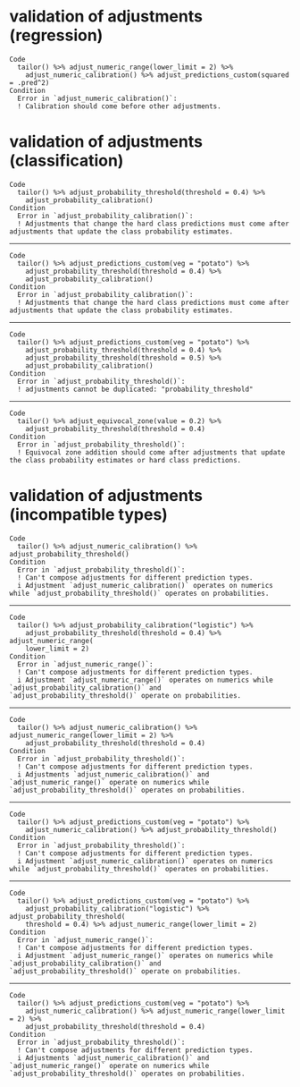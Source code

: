 # validation of adjustments (regression)

    Code
      tailor() %>% adjust_numeric_range(lower_limit = 2) %>%
        adjust_numeric_calibration() %>% adjust_predictions_custom(squared = .pred^2)
    Condition
      Error in `adjust_numeric_calibration()`:
      ! Calibration should come before other adjustments.

# validation of adjustments (classification)

    Code
      tailor() %>% adjust_probability_threshold(threshold = 0.4) %>%
        adjust_probability_calibration()
    Condition
      Error in `adjust_probability_calibration()`:
      ! Adjustments that change the hard class predictions must come after adjustments that update the class probability estimates.

---

    Code
      tailor() %>% adjust_predictions_custom(veg = "potato") %>%
        adjust_probability_threshold(threshold = 0.4) %>%
        adjust_probability_calibration()
    Condition
      Error in `adjust_probability_calibration()`:
      ! Adjustments that change the hard class predictions must come after adjustments that update the class probability estimates.

---

    Code
      tailor() %>% adjust_predictions_custom(veg = "potato") %>%
        adjust_probability_threshold(threshold = 0.4) %>%
        adjust_probability_threshold(threshold = 0.5) %>%
        adjust_probability_calibration()
    Condition
      Error in `adjust_probability_threshold()`:
      ! adjustments cannot be duplicated: "probability_threshold"

---

    Code
      tailor() %>% adjust_equivocal_zone(value = 0.2) %>%
        adjust_probability_threshold(threshold = 0.4)
    Condition
      Error in `adjust_probability_threshold()`:
      ! Equivocal zone addition should come after adjustments that update the class probability estimates or hard class predictions.

# validation of adjustments (incompatible types)

    Code
      tailor() %>% adjust_numeric_calibration() %>% adjust_probability_threshold()
    Condition
      Error in `adjust_probability_threshold()`:
      ! Can't compose adjustments for different prediction types.
      i Adjustment `adjust_numeric_calibration()` operates on numerics while `adjust_probability_threshold()` operates on probabilities.

---

    Code
      tailor() %>% adjust_probability_calibration("logistic") %>%
        adjust_probability_threshold(threshold = 0.4) %>% adjust_numeric_range(
        lower_limit = 2)
    Condition
      Error in `adjust_numeric_range()`:
      ! Can't compose adjustments for different prediction types.
      i Adjustment `adjust_numeric_range()` operates on numerics while `adjust_probability_calibration()` and `adjust_probability_threshold()` operate on probabilities.

---

    Code
      tailor() %>% adjust_numeric_calibration() %>% adjust_numeric_range(lower_limit = 2) %>%
        adjust_probability_threshold(threshold = 0.4)
    Condition
      Error in `adjust_probability_threshold()`:
      ! Can't compose adjustments for different prediction types.
      i Adjustments `adjust_numeric_calibration()` and `adjust_numeric_range()` operate on numerics while `adjust_probability_threshold()` operates on probabilities.

---

    Code
      tailor() %>% adjust_predictions_custom(veg = "potato") %>%
        adjust_numeric_calibration() %>% adjust_probability_threshold()
    Condition
      Error in `adjust_probability_threshold()`:
      ! Can't compose adjustments for different prediction types.
      i Adjustment `adjust_numeric_calibration()` operates on numerics while `adjust_probability_threshold()` operates on probabilities.

---

    Code
      tailor() %>% adjust_predictions_custom(veg = "potato") %>%
        adjust_probability_calibration("logistic") %>% adjust_probability_threshold(
        threshold = 0.4) %>% adjust_numeric_range(lower_limit = 2)
    Condition
      Error in `adjust_numeric_range()`:
      ! Can't compose adjustments for different prediction types.
      i Adjustment `adjust_numeric_range()` operates on numerics while `adjust_probability_calibration()` and `adjust_probability_threshold()` operate on probabilities.

---

    Code
      tailor() %>% adjust_predictions_custom(veg = "potato") %>%
        adjust_numeric_calibration() %>% adjust_numeric_range(lower_limit = 2) %>%
        adjust_probability_threshold(threshold = 0.4)
    Condition
      Error in `adjust_probability_threshold()`:
      ! Can't compose adjustments for different prediction types.
      i Adjustments `adjust_numeric_calibration()` and `adjust_numeric_range()` operate on numerics while `adjust_probability_threshold()` operates on probabilities.

